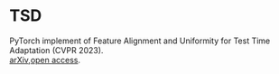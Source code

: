 # TSD
PyTorch implement of Feature Alignment and Uniformity for Test Time Adaptation (CVPR 2023).  
[arXiv](https://arxiv.org/abs/2303.10902),[open access](https://openaccess.thecvf.com/content/CVPR2023/html/Wang_Feature_Alignment_and_Uniformity_for_Test_Time_Adaptation_CVPR_2023_paper.html).

